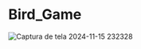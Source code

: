 # Bird_Game

![Captura de tela 2024-11-15 232328](https://github.com/user-attachments/assets/a1b4b2ef-74d8-412e-a39f-dd090932ddf3)
